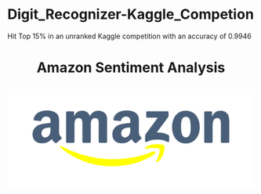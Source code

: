 # Digit_Recognizer-Kaggle_Competion
Hit Top 15% in an unranked Kaggle competition with an accuracy of 0.9946

# <p align = 'center'>Amazon Sentiment Analysis</p>

<p align = 'center'> <img width="600" img height="200" src = https://github.com/siddh30/Amazon-Sentiment-Analysis/blob/master/amazon_logo.png </p>
  
